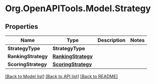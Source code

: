 
# Org.OpenAPITools.Model.Strategy

## Properties

Name | Type | Description | Notes
------------ | ------------- | ------------- | -------------
**StrategyType** | **StrategyType** |  | 
**RankingStrategy** | [**RankingStrategy**](RankingStrategy.md) |  | 
**ScoringStrategy** | [**ScoringStrategy**](ScoringStrategy.md) |  | 

[[Back to Model list]](../README.md#documentation-for-models)
[[Back to API list]](../README.md#documentation-for-api-endpoints)
[[Back to README]](../README.md)

